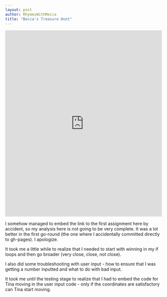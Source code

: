 ```yaml
---
layout: post
author: RhymesWithMecca
title: "Becca's Treasure Hunt"
---
```


<iframe src="https://trinket.io/embed/python/394c2838f8" width="100%" height="600" frameborder="0" marginwidth="0" marginheight="0" allowfullscreen></iframe>

I somehow managed to embed the link to the first assignment here by accident, so my analysis here is not going to be very complete.  It was a lot better in the first go-round (the one where I accidentally committed directly to gh-pages).  I apologize.

It took me a little while to realize that I needed to start with winning in my if loops and then go broader (very close, close, not close).  

I also did some troubleshooting with user input - how to ensure that I was getting a number inputted and what to do with bad input.

It took me until the testing stage to realize that I had to embed the code for Tina moving in the user input code - only if the coordinates are satisfactory can Tina start moving.
